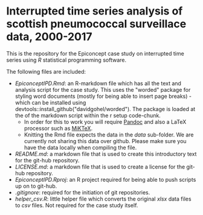 
# Interrupted time series analysis of scottish pneumococcal surveillace data, 2000-2017

This is the repository for the Epiconcept case study on interrupted time series using *R* statistical programming software. 

The following files are included: 

- *EpiconceptIPD.Rmd*: an R-markdown file which has all the text and analysis script for the case study. This uses the "worded" package for styling word documents (mostly for being able to insert page breaks) - which can be installed using devtools::install_github("davidgohel/worded"). The package is loaded at the of the markdown script within the r setup code-chunk.
  - In order for this to work you will require [Pandoc](https://pandoc.org/installing.html) and also a LaTeX processor such as [MiKTeX](https://miktex.org/download).
  - Knitting the Rmd file expects the data in the *data* sub-folder. We are currently not sharing this data over github. Please make sure you have the data locally when compiling the file.
- *README.md*: a markdown file that is used to create this introductory text for the git-hub repository. 
- *LICENSE.md*: a markdown file that is used to create a license for the git-hub repository. 
- *EpiconceptIPD.Rproj*: an R project required for being able to push scripts up on to git-hub. 
- *.gitignore*: required for the initiation of git repositories. 
- *helper_csv.R*: little helper file which converts the original *xlsx* data files to *csv* files. Not required for the case study itself.
